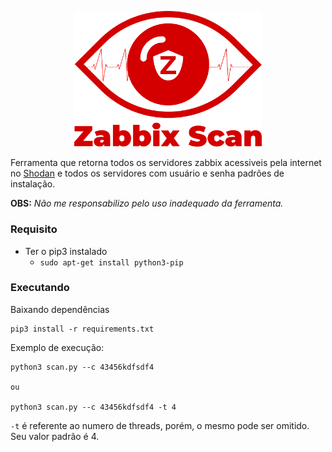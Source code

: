 <p align="center">
  <img width="300" src="logo.png">
</p>

Ferramenta que retorna todos os servidores zabbix acessiveis pela internet no [Shodan](https://www.shodan.io/) e todos os servidores com usuário e senha padrões de instalação.

**OBS:** *Não me responsabilizo pelo uso inadequado da ferramenta.*

### Requisito
- Ter o pip3 instalado
  - `sudo apt-get install python3-pip`

### Executando
Baixando dependências
```
pip3 install -r requirements.txt
```


Exemplo de execução:
```
python3 scan.py --c 43456kdfsdf4

ou

python3 scan.py --c 43456kdfsdf4 -t 4
```

`-t` é referente ao numero de threads, porém, o mesmo pode ser omitido. Seu valor padrão é 4.